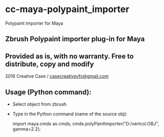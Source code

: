 # cc-maya-polypaint_importer
Polypaint Importer for Maya

Zbrush Polypaint importer plug-in for Maya
---------------------------------------------------------------------------
Provided as is, with no warranty. Free to distribute, copy and modify
--------------------------------------------------------------------
2016 Creative Case / casecreativevfx@gmail.com

Usage (Python command):
----------------------

- Select object from zbrush
- Type in the Python command (name of the source obj):

	import maya.cmds as cmds;
	cmds.polyPaintImporter("D:/vertcol.OBJ", gamma=2.2);
